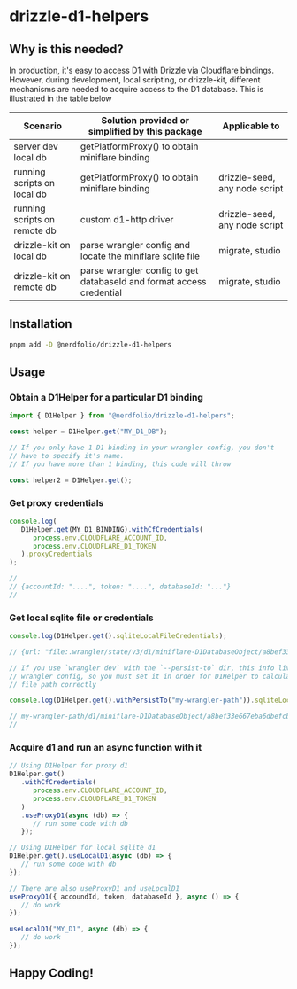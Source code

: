 # drizzle-d1-helpers

## Why is this needed?

In production, it's easy to access D1 with Drizzle via Cloudflare bindings. However, during development, local scripting, or drizzle-kit, different mechanisms are needed to acquire access to the D1 database. This is illustrated in the table below

| Scenario | Solution provided or simplified by this package | Applicable to |
|----------|------------------------------------------------|---------------|
| server dev local db | getPlatformProxy() to obtain miniflare binding | |
| running scripts on local db | getPlatformProxy() to obtain miniflare binding | drizzle-seed, any node script |
| running scripts on remote db | custom d1-http driver | drizzle-seed, any node script |
| drizzle-kit on local db | parse wrangler config and locate the miniflare sqlite file | migrate, studio |
| drizzle-kit on remote db | parse wrangler config to get databaseId and format access credential | migrate, studio |

## Installation

```bash
pnpm add -D @nerdfolio/drizzle-d1-helpers
```

## Usage

### Obtain a D1Helper for a particular D1 binding

```javascript
import { D1Helper } from "@nerdfolio/drizzle-d1-helpers";

const helper = D1Helper.get("MY_D1_DB");

// If you only have 1 D1 binding in your wrangler config, you don't
// have to specify it's name.
// If you have more than 1 binding, this code will throw

const helper2 = D1Helper.get();
```

### Get proxy credentials

```javascript
console.log(
   D1Helper.get(MY_D1_BINDING).withCfCredentials(
      process.env.CLOUDFLARE_ACCOUNT_ID,
      process.env.CLOUDFLARE_D1_TOKEN
   ).proxyCredentials
);

//
// {accountId: "....", token: "....", databaseId: "..."}
//
```

### Get local sqlite file or credentials

```javascript
console.log(D1Helper.get().sqliteLocalFileCredentials);

// {url: "file:.wrangler/state/v3/d1/miniflare-D1DatabaseObject/a8bef33e667eba6dbefcb5090b02c4719daf1851f75b3901eda4b71e462fa5d2.sqlite"}

// If you use `wrangler dev` with the `--persist-to` dir, this info lives out side of
// wrangler config, so you must set it in order for D1Helper to calculate the local
// file path correctly

console.log(D1Helper.get().withPersistTo("my-wrangler-path")).sqliteLocalFile;

// my-wrangler-path/d1/miniflare-D1DatabaseObject/a8bef33e667eba6dbefcb5090b02c4719daf1851f75b3901eda4b71e462fa5d2.sqlite
//
```

### Acquire d1 and run an async function with it

```javascript
// Using D1Helper for proxy d1
D1Helper.get()
   .withCfCredentials(
      process.env.CLOUDFLARE_ACCOUNT_ID,
      process.env.CLOUDFLARE_D1_TOKEN
   )
   .useProxyD1(async (db) => {
      // run some code with db
   });

// Using D1Helper for local sqlite d1
D1Helper.get().useLocalD1(async (db) => {
   // run some code with db
});

// There are also useProxyD1 and useLocalD1
useProxyD1({ accoundId, token, databaseId }, async () => {
   // do work
});

useLocalD1("MY_D1", async (db) => {
   // do work
});
```

## Happy Coding!
